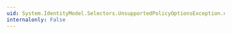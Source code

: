 ```yaml
---
uid: System.IdentityModel.Selectors.UnsupportedPolicyOptionsException.#ctor(System.String)
internalonly: False
---
```

